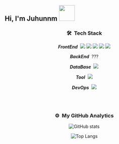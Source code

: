<h2> Hi, I'm Juhunnm <img src="https://media.giphy.com/media/DyCLQGlXX3wuZ3j9GR/giphy.gif" width="50"></h2>

<div align="center">
  
### 🛠 &nbsp;Tech Stack

***FrontEnd***&nbsp;
<img src="https://img.shields.io/badge/JavaScript-F7DF1E?style=flat-square&logo=JavaScript&logoColor=black"/>
<img src="https://img.shields.io/badge/HTML5-E34F26?style=flat-square&logo=html5&logoColor=white"/>
<img src="https://img.shields.io/badge/CSS3-1572B6?style=flat-square&logo=css3&logoColor=white"/>
<img src="https://img.shields.io/badge/React-61DAFB?style=flat-square&logo=react&logoColor=black"/>
<img src="https://img.shields.io/badge/ReactNative-61DAFB?style=flat-square&logo=react&logoColor=black"/>

***BackEnd***&nbsp;
 ???
 
***DataBase***&nbsp;
<img src="https://img.shields.io/badge/Firebase-white?style=flat-square&logo=firebase&logoColor=FFCA28"/>
<p></p>

***Tool***&nbsp;
<img src="https://img.shields.io/badge/VisualStudioCode-white?style=flat-square&logo=visualstudiocode&logoColor=007ACC"/>
<p></p>

***DevOps***&nbsp;
<img src="https://img.shields.io/badge/GitHub-white?style=flat-square&logo=github&logoColor=181717"/>
<p></p>

</br>
</br>

### ⚙️ &nbsp;My GitHub Analytics

![GitHub stats](https://github-readme-stats.vercel.app/api?username=juhunnm&border_radius=20&hide=contribs&show_icons=true&custom_title=My%20Github%20Stats&theme=dark)
</br>
<p></p>

![Top Langs](https://github-readme-stats.vercel.app/api/top-langs/?username=juhunnm&border_radius=20&layout=compact&theme=dark)
  
</div>
